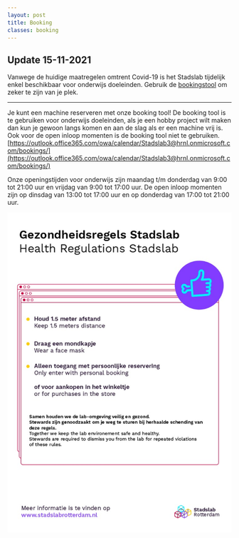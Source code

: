 ```yaml
---
layout: post
title: Booking 
classes: booking
---
```


## Update 15-11-2021

Vanwege de huidige maatregelen omtrent Covid-19 is het Stadslab tijdelijk enkel beschikbaar voor onderwijs doeleinden. Gebruik de [bookingstool](https://stadslabrotterdam.nl/booking/) om zeker te zijn van je plek.

---

Je kunt een machine reserveren met onze booking tool! De booking tool is te gebruiken voor onderwijs doeleinden, als je een hobby project wilt maken dan kun je gewoon langs komen en aan de slag als er een machine vrij is. Ook voor de open inloop momenten is de booking tool niet te gebruiken. [https://outlook.office365.com/owa/calendar/Stadslab3@hrnl.onmicrosoft.com/bookings/](https://outlook.office365.com/owa/calendar/Stadslab3@hrnl.onmicrosoft.com/bookings/)

Onze openingstijden voor onderwijs zijn maandag t/m donderdag van 9:00 tot 21:00 uur en vrijdag van 9:00 tot 17:00 uur. De open inloop momenten zijn op dinsdag van 13:00 tot 17:00 uur en op donderdag van 17:00 tot 21:00 uur.

![Huisregels](huisregels.jpg)